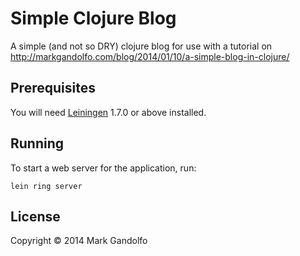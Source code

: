 # Simple Clojure Blog

A simple (and not so DRY) clojure blog for use with a tutorial on http://markgandolfo.com/blog/2014/01/10/a-simple-blog-in-clojure/

## Prerequisites

You will need [Leiningen][1] 1.7.0 or above installed.

[1]: https://github.com/technomancy/leiningen

## Running

To start a web server for the application, run:

    lein ring server

## License

Copyright © 2014 Mark Gandolfo
